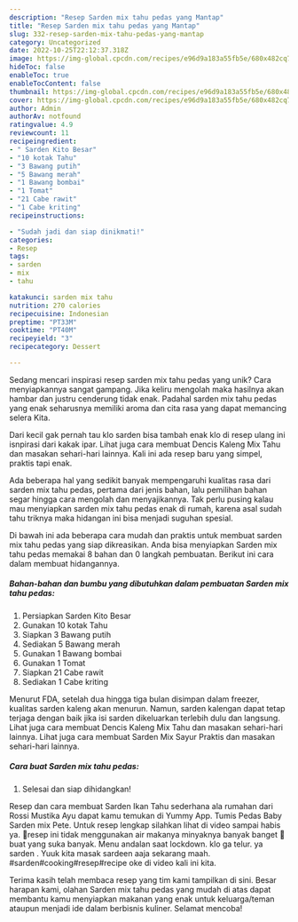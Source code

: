 ```yaml
---
description: "Resep Sarden mix tahu pedas yang Mantap"
title: "Resep Sarden mix tahu pedas yang Mantap"
slug: 332-resep-sarden-mix-tahu-pedas-yang-mantap
category: Uncategorized
date: 2022-10-25T22:12:37.318Z
image: https://img-global.cpcdn.com/recipes/e96d9a183a55fb5e/680x482cq70/sarden-mix-tahu-pedas-foto-resep-utama.jpg
hideToc: false
enableToc: true
enableTocContent: false
thumbnail: https://img-global.cpcdn.com/recipes/e96d9a183a55fb5e/680x482cq70/sarden-mix-tahu-pedas-foto-resep-utama.jpg
cover: https://img-global.cpcdn.com/recipes/e96d9a183a55fb5e/680x482cq70/sarden-mix-tahu-pedas-foto-resep-utama.jpg
author: Admin
authorAv: notfound
ratingvalue: 4.9
reviewcount: 11
recipeingredient:
- " Sarden Kito Besar"
- "10 kotak Tahu"
- "3 Bawang putih"
- "5 Bawang merah"
- "1 Bawang bombai"
- "1 Tomat"
- "21 Cabe rawit"
- "1 Cabe kriting"
recipeinstructions:

- "Sudah jadi dan siap dinikmati!"
categories:
- Resep
tags:
- sarden
- mix
- tahu

katakunci: sarden mix tahu 
nutrition: 270 calories
recipecuisine: Indonesian
preptime: "PT33M"
cooktime: "PT40M"
recipeyield: "3"
recipecategory: Dessert

---
```





Sedang mencari inspirasi resep sarden mix tahu pedas yang unik? Cara menyiapkannya sangat gampang. Jika keliru mengolah maka hasilnya akan hambar dan justru cenderung tidak enak. Padahal sarden mix tahu pedas yang enak seharusnya memiliki aroma dan cita rasa yang dapat memancing selera Kita.





Dari kecil gak pernah tau klo sarden bisa tambah enak klo di resep ulang ini isnpirasi dari kakak ipar. Lihat juga cara membuat Dencis Kaleng Mix Tahu dan masakan sehari-hari lainnya. Kali ini ada resep baru yang simpel, praktis tapi enak.

Ada beberapa hal yang sedikit banyak mempengaruhi kualitas rasa dari sarden mix tahu pedas, pertama dari jenis bahan, lalu pemilihan bahan segar hingga cara mengolah dan menyajikannya. Tak perlu pusing kalau mau menyiapkan sarden mix tahu pedas enak di rumah, karena asal sudah tahu triknya maka hidangan ini bisa menjadi suguhan spesial.






Di bawah ini ada beberapa cara mudah dan praktis untuk membuat sarden mix tahu pedas yang siap dikreasikan. Anda bisa menyiapkan Sarden mix tahu pedas memakai 8 bahan dan 0 langkah pembuatan. Berikut ini cara dalam membuat hidangannya.

<!--inarticleads1-->

##### Bahan-bahan dan bumbu yang dibutuhkan dalam pembuatan Sarden mix tahu pedas:

1. Persiapkan  Sarden Kito Besar
1. Gunakan 10 kotak Tahu
1. Siapkan 3 Bawang putih
1. Sediakan 5 Bawang merah
1. Gunakan 1 Bawang bombai
1. Gunakan 1 Tomat
1. Siapkan 21 Cabe rawit
1. Sediakan 1 Cabe kriting


Menurut FDA, setelah dua hingga tiga bulan disimpan dalam freezer, kualitas sarden kaleng akan menurun. Namun, sarden kalengan dapat tetap terjaga dengan baik jika isi sarden dikeluarkan terlebih dulu dan langsung. Lihat juga cara membuat Dencis Kaleng Mix Tahu dan masakan sehari-hari lainnya. Lihat juga cara membuat Sarden Mix Sayur Praktis dan masakan sehari-hari lainnya. 

<!--inarticleads2-->

##### Cara buat Sarden mix tahu pedas:


1. Selesai dan siap dihidangkan!

Resep dan cara membuat Sarden Ikan Tahu sederhana ala rumahan dari Rossi Mustika Ayu dapat kamu temukan di Yummy App. Tumis Pedas Baby Sarden mix Pete. Untuk resep lengkap silahkan lihat di video sampai habis ya. 📝resep ini tidak menggunakan air makanya minyaknya banyak banget 📝buat yang suka banyak. Menu andalan saat lockdown. klo ga telur. ya sarden . Yuuk kita masak sardeen aaja sekarang maah. #sarden#cooking#resep#recipe oke di video kali ini kita. 

Terima kasih telah membaca resep yang tim kami tampilkan di sini. Besar harapan kami, olahan Sarden mix tahu pedas yang mudah di atas dapat membantu kamu menyiapkan makanan yang enak untuk keluarga/teman ataupun menjadi ide dalam berbisnis kuliner. Selamat mencoba!
